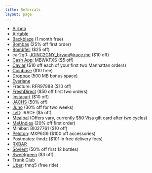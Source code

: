 ```yaml
---
title: Referrals
layout: page
---
```


- [Airbnb](www.airbnb.com/c/bryani15)
- [Airtable](https://airtable.com/invite/r/CwMMir3M)
- [Backblaze](https://secure.backblaze.com/r/01vy1j) (1 month free)
- [Bombas](http://refer.bombas.com/x/52D27X) (25% off first order)
- [Bombfell](https://bombfell.com/?rc=480709OqTbn) ($25 off)
- car2g0: JOINC2GNY_bryan@irace.me ($10 off)
- [Cash App](https://cash.me/app/MBWKFXS): MBWKFXS ($5 off)
- [Caviar](https://www.trycaviar.com/r/f06r54?s=web) ($10 off each of your first two Manhattan orders)
- [Coinbase](https://www.coinbase.com/join/529cc96243bb6bfb760000e8) ($10 free)
- [Dropbox](https://db.tt/PNFeXTxb) (500 MB bonus space)
- [Everlane](https://www.everlane.com/r/bryanirace)
- Fracture: RFR97988 ($10 off)
- [FreshDirect](https://refer.freshdirect.com/s/bryan) ($50 off first two orders)
- [Instacart](https://inst.cr/t/T7njvHHcW) ($10 off)
- [JACHS](http://fbuy.me/iVU64) (50% off)
- [Juno](https://join.gojuno.com/XAEa2Z9f8K) (30% off for two weeks)
- [Lyft](https://www.lyft.com/invite/IRACE): IRACE ($5 off)
- [Mealpal](https://mealpal.com/bryanirace) (Offers vary, currently $50 Visa gift card after two cycles)
- [MeUndies](http://getcomfy.in/ghS3h) (20% off first order)
- Minibar: BI027761 ($10 off)
- [Peloton](https://www.pelotoncycle.com/referrals/MXP6G9): MXP6G9 ($100 off accessories)
- Postmates: ihndz ($101 in free delivery fees)
- [RXBAR](http://rxbar.me/juoty)
- [Soylent](soy.lt/r/bJs7WOLaJP) (50% off first 12 bottles)
- [Sweetgreen](https://www.thelevelup.com/c/EM-S2EKOLR5FT) ($3 off)
- [Trunk Club](https://www.trunkclub.com/my/invite/9WCPMS)
- [Uber](https://www.uber.com/invite/thnq5): thnq5 (free ride)
